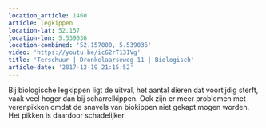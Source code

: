 ```yaml
---
location_article: 1460
article: legkippen
location-lat: 52.157
location-lon: 5.539036
location-combined: '52.157000, 5.539036'
video: 'https://youtu.be/icG2rT131Vg'
title: 'Terschuur | Dronkelaarseweg 11 | Biologisch'
article-date: '2017-12-19 21:15:52'
---
```


Bij biologische legkippen ligt de uitval, het aantal dieren dat voortijdig sterft, vaak veel hoger dan bij scharrelkippen. Ook zijn er meer problemen met verenpikken omdat de snavels van biokippen niet gekapt mogen worden. Het pikken is daardoor schadelijker.
